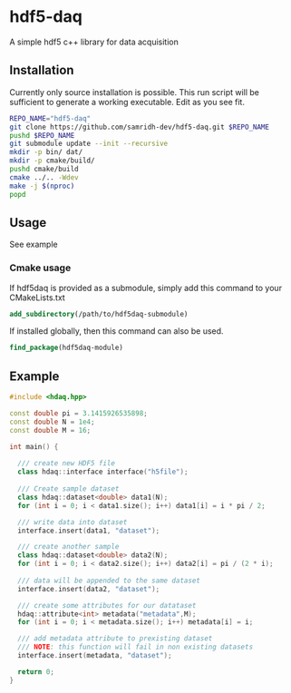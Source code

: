 # hdf5-daq
A simple hdf5 c++ library for data acquisition

## Installation
Currently only source installation is possible.
This run script will be sufficient to generate a working executable. Edit as
you see fit.

```bash
REPO_NAME="hdf5-daq"
git clone https://github.com/samridh-dev/hdf5-daq.git $REPO_NAME
pushd $REPO_NAME
git submodule update --init --recursive
mkdir -p bin/ dat/
mkdir -p cmake/build/
pushd cmake/build
cmake ../.. -Wdev
make -j $(nproc)
popd
```

## Usage
See example

### Cmake usage
If hdf5daq is provided as a submodule, simply add this command to your
CMakeLists.txt
```cmake
add_subdirectory(/path/to/hdf5daq-submodule)
```

If installed globally, then this command can also be used.
```cmake
find_package(hdf5daq-module)
```

## Example
```cpp
#include <hdaq.hpp>

const double pi = 3.1415926535898;
const double N = 1e4;
const double M = 16;

int main() {
  
  /// create new HDF5 file
  class hdaq::interface interface("h5file");
  
  /// Create sample dataset
  class hdaq::dataset<double> data1(N);
  for (int i = 0; i < data1.size(); i++) data1[i] = i * pi / 2;

  /// write data into dataset
  interface.insert(data1, "dataset");

  /// create another sample
  class hdaq::dataset<double> data2(N);
  for (int i = 0; i < data2.size(); i++) data2[i] = pi / (2 * i);
  
  /// data will be appended to the same dataset
  interface.insert(data2, "dataset");

  /// create some attributes for our datataset
  hdaq::attribute<int> metadata("metadata",M);
  for (int i = 0; i < metadata.size(); i++) metadata[i] = i;

  /// add metadata attribute to prexisting dataset
  /// NOTE: this function will fail in non existing datasets
  interface.insert(metadata, "dataset");

  return 0;
}
```
